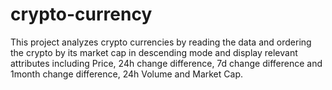 # crypto-currency
This project analyzes crypto currencies by reading the data and ordering the crypto by its market cap in descending mode and display relevant attributes including Price, 24h change difference, 7d change difference and 1month change difference, 24h Volume and Market Cap.
